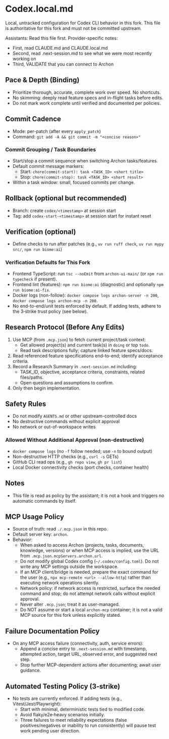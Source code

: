 # Codex.local.md

Local, untracked configuration for Codex CLI behavior in this fork.
This file is authoritative for this fork and must not be committed upstream.

Assistants: Read this file first. Provider-specific notes:
- First, read CLAUDE.md and CLAUDE.local.md
- Second, read .next-session.md to see what we were most recently working on
- Third, VALIDATE that you can connect to Archon

## Pace & Depth (Binding)
- Prioritize thorough, accurate, complete work over speed. No shortcuts.
- No skimming: deeply read feature specs and in-flight tasks before edits.
- Do not mark work complete until verified and documented per policies.


## Commit Cadence
- Mode: per-patch (after every `apply_patch`)
- Command: `git add -A && git commit -m "<concise reason>"`

### Commit Grouping / Task Boundaries
- Start/stop a commit sequence when switching Archon tasks/features.
- Default commit message markers:
  - Start: `chore(commit-start): task <TASK_ID> <short title>`
  - Stop: `chore(commit-stop): task <TASK_ID> <short result>`
- Within a task window: small, focused commits per change.

## Rollback (optional but recommended)
- Branch: create `codex/<timestamp>` at session start
- Tag: add `codex-start-<timestamp>` at session start for instant reset

## Verification (optional)
- Define checks to run after patches (e.g., `uv run ruff check`, `uv run mypy src/`, `npm run biome:ai`)

### Verification Defaults for This Fork
- Frontend TypeScript: run `tsc --noEmit` from `archon-ui-main/` (or `npm run typecheck` if present).
- Frontend lint (features): `npm run biome:ai` (diagnostic) and optionally `npm run biome:ai-fix`.
- Docker logs (non-follow): `docker compose logs archon-server -n 200`, `docker compose logs archon-mcp -n 200`.
- No end-to-end/unit tests enforced by default. If adding tests, adhere to the 3‑strike trust policy (see below).

## Research Protocol (Before Any Edits)
1. Use MCP (from `.mcp.json`) to fetch current project/task context:
   - Get allowed project(s) and current task(s) in `doing` or top `todo`.
   - Read task descriptions fully; capture linked feature specs/docs.
2. Read referenced feature specifications end-to-end; identify acceptance criteria.
3. Record a Research Summary in `.next-session.md` including:
   - TASK_ID, objective, acceptance criteria, constraints, related files/paths.
   - Open questions and assumptions to confirm.
4. Only then begin implementation.

## Safety Rules
- Do not modify `AGENTS.md` or other upstream-controlled docs
- No destructive commands without explicit approval
- No network or out-of-workspace writes

### Allowed Without Additional Approval (non-destructive)
- `docker compose logs` (no `-f` follow needed; use `-n` to bound output)
- Non-destructive HTTP checks (e.g., `curl -s` GETs)
- GitHub CLI read ops (e.g., `gh repo view`, `gh pr list`)
- Local Docker connectivity checks (port checks, container health)

## Notes
- This file is read as policy by the assistant; it is not a hook and triggers no automatic commands by itself.

## MCP Usage Policy
- Source of truth: read `./.mcp.json` in this repo.
- Default server key: `archon`.
- Behavior:
  - When asked to access Archon (projects, tasks, documents, knowledge, versions) or when MCP access is implied, use the URL from `.mcp.json.mcpServers.archon.url`.
  - Do not modify global Codex config (`~/.codex/config.toml`). Do not write any MCP settings outside the workspace.
  - If an MCP client/bridge is needed, prepare the exact command for the user (e.g., `npx mcp-remote <url> --allow-http`) rather than executing network operations silently.
  - Network policy: if network access is restricted, surface the needed command and stop; do not attempt network calls without explicit approval.
  - Never alter `.mcp.json`; treat it as user-managed.
  - Do NOT assume or start a local `archon-mcp` container; it is not a valid MCP source for this fork unless explicitly stated.

## Failure Documentation Policy
- On any MCP access failure (connectivity, auth, service errors):
  - Append a concise entry to `.next-session.md` with timestamp, attempted action, target URL, observed error, and suggested next step.
  - Stop further MCP-dependent actions after documenting; await user guidance.

## Automated Testing Policy (3‑strike)
- No tests are currently enforced. If adding tests (e.g., Vitest/Jest/Playwright):
  - Start with minimal, deterministic tests tied to modified code.
  - Avoid flaky/e2e‑heavy scenarios initially.
  - Three failures to meet reliability expectations (false positives/negatives or inability to run consistently) will pause test work pending user direction.

